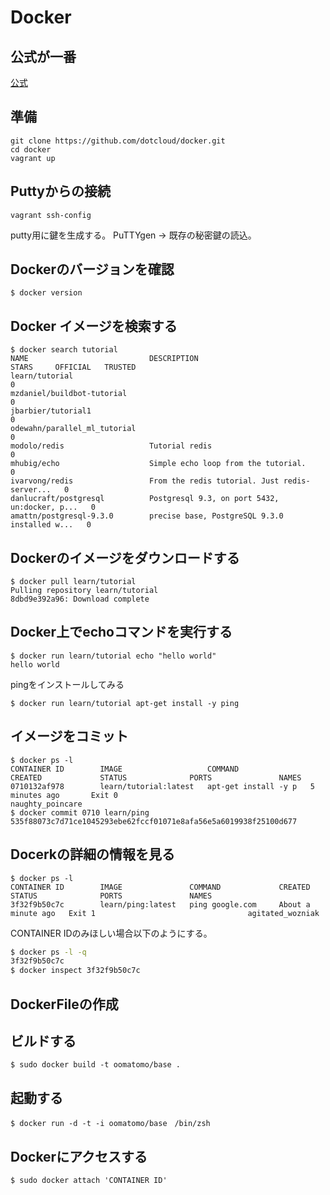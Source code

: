 # Docker

## 公式が一番

[公式](http://docs.docker.io/en/latest/installation/windows/)

## 準備

```
git clone https://github.com/dotcloud/docker.git
cd docker
vagrant up
```

## Puttyからの接続

```
vagrant ssh-config

```

putty用に鍵を生成する。
PuTTYgen -> 既存の秘密鍵の読込。


## Dockerのバージョンを確認  
```
$ docker version
```

## Docker イメージを検索する  
```
$ docker search tutorial
NAME                           DESCRIPTION                                     STARS     OFFICIAL   TRUSTED
learn/tutorial                                                                 0
mzdaniel/buildbot-tutorial                                                     0
jbarbier/tutorial1                                                             0
odewahn/parallel_ml_tutorial                                                   0
modolo/redis                   Tutorial redis                                  0
mhubig/echo                    Simple echo loop from the tutorial.             0
ivarvong/redis                 From the redis tutorial. Just redis-server...   0
danlucraft/postgresql          Postgresql 9.3, on port 5432, un:docker, p...   0
amattn/postgresql-9.3.0        precise base, PostgreSQL 9.3.0 installed w...   0
```

## Dockerのイメージをダウンロードする  
```
$ docker pull learn/tutorial
Pulling repository learn/tutorial
8dbd9e392a96: Download complete
```  

## Docker上でechoコマンドを実行する

```
$ docker run learn/tutorial echo "hello world"
hello world
```

pingをインストールしてみる

```
$ docker run learn/tutorial apt-get install -y ping
```

## イメージをコミット  

```
$ docker ps -l
CONTAINER ID        IMAGE                   COMMAND                CREATED             STATUS              PORTS               NAMES
0710132af978        learn/tutorial:latest   apt-get install -y p   5 minutes ago       Exit 0                                  naughty_poincare
$ docker commit 0710 learn/ping
535f88073c7d71ce1045293ebe62fccf01071e8afa56e5a6019938f25100d677
```

## Docerkの詳細の情報を見る  
```
$ docker ps -l
CONTAINER ID        IMAGE               COMMAND             CREATED              STATUS              PORTS               NAMES
3f32f9b50c7c        learn/ping:latest   ping google.com     About a minute ago   Exit 1                                  agitated_wozniak
```

CONTAINER IDのみほしい場合以下のようにする。

```Bash
$ docker ps -l -q
3f32f9b50c7c
$ docker inspect 3f32f9b50c7c
```

## DockerFileの作成

## ビルドする

```
$ sudo docker build -t oomatomo/base .
```

## 起動する 

```
$ docker run -d -t -i oomatomo/base　/bin/zsh
```

## Dockerにアクセスする

```
$ sudo docker attach 'CONTAINER ID'
```

